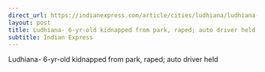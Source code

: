 ```yaml
---
direct_url: https://indianexpress.com/article/cities/ludhiana/ludhiana-6-yr-old-kidnapped-from-park-raped-auto-driver-held-8329274/
layout: post
title: Ludhiana- 6-yr-old kidnapped from park, raped; auto driver held
subtitle: Indian Express
---
```


Ludhiana- 6-yr-old kidnapped from park, raped; auto driver held